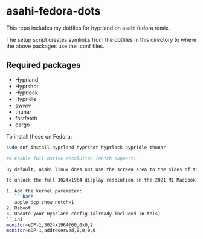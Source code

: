 # asahi-fedora-dots

This repo includes my dotfiles for hyprland on asahi fedora remix.

The setup script creates symlinks from the dotfiles in this directory to where the above packages use the .conf files.

## Required packages
- Hyprland
- Hyprshot
- Hyprlock
- Hypridle
- swww
- thunar
- fastfetch
- cargo

To install these on Fedora:

```bash
sudo dnf install hyprland hyprshot hyprlock hypridle thunar

## Enable full native resolution (notch support)

By default, asahi linux does not use the screen area to the sides of the beloved apple notch.

To unlock the full 3024x1964 display resolution on the 2021 M1 MacBook Pro and use the area around the notch:

1. Add the kernel parameter:
   ```bash
   apple_dcp.show_notch=1
2. Reboot
3. Update your Hyprland config (already included in this)
```ini 
monitor=eDP-1,3024x1964@60,0x0,2
monitor=eDP-1,addreserved,0,0,0,0
```
```
```

